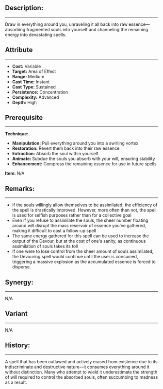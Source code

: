 ## Description:  
---  
Draw in everything around you, unraveling it all back into raw essence—absorbing fragmented souls into yourself and channeling the remaining energy into devastating spells.  
  
## Attribute  
___  
- __Cost:__ Variable  
- __Target:__ Area of Effect  
- __Range:__ Medium  
- __Cast Time:__ Instant  
- __Cast Type:__ Sustained  
- __Persistence:__ Concentration  
- __Complexity:__ Advanced  
- __Depth:__ High  
  
## Prerequisite  
___  
  
__Technique:__  
  
- __Manipulation:__ Pull everything around you into a swirling vortex  
- __Restoration:__ Revert them back into their raw essence  
- __Extraction:__ Absorb the soul within yourself  
- __Animate:__ Subdue the souls you absorb with your will, ensuring stability  
- __Enhancement:__ Compress the remaining essence for use in future spells  
  
__Item:__ N/A  
  
## Remarks:  
___  
- If the souls willingly allow themselves to be assimilated, the efficiency of the spell is drastically improved. However, more often than not, the spell is used for selfish purposes rather than for a collective goal  
- Even if you refuse to assimilate the souls, the sheer number floating around will disrupt the mass reservoir of essence you’ve gathered, making it difficult to cast a follow-up spell  
- The same energy gathered for this spell can be used to increase the output of the Devour, but at the cost of one's sanity, as continuous assimilation of souls takes its toll  
- If one were to lose control from the sheer amount of souls assimilated, the Devouring spell would continue until the user is consumed, triggering a massive explosion as the accumulated essence is forced to disperse.  
  
## Synergy:  
___  
N/A  
  
## Variant  
___  
N/A  
  
## History:  
___  
A spell that has been outlawed and actively erased from existence due to its indiscriminate and destructive nature—it consumes everything around it without distinction. Many who attempt to wield it underestimate the strength of will required to control the absorbed souls, often succumbing to madness as a result.